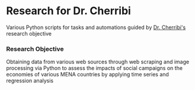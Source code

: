 # Research for Dr. Cherribi
 Various Python scripts for tasks and automations guided by [Dr. Cherribi's](https://en.wikipedia.org/wiki/Oussama_Cherribi) research objective
### Research Objective
 Obtaining data from various web sources through web scraping and image processing via Python to assess the impacts of social campaigns on the economies of various MENA countries by applying time series and regression analysis
